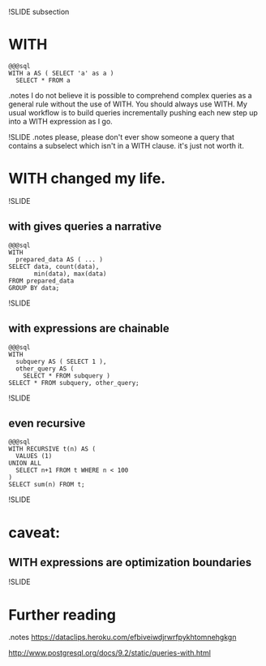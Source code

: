 !SLIDE subsection

# WITH
    @@@sql
    WITH a AS ( SELECT 'a' as a )
      SELECT * FROM a
.notes I do not believe it is possible to comprehend complex queries as a general rule without the use of WITH. You should always use WITH. My usual workflow is to build queries incrementally pushing each new step up into a WITH expression as I go.

!SLIDE
.notes please, please don't ever show someone a query that contains a subselect which isn't in a WITH clause. it's just not worth it.

# WITH changed my life.

!SLIDE
## with gives queries a narrative
    @@@sql
    WITH
      prepared_data AS ( ... )
    SELECT data, count(data), 
           min(data), max(data)
    FROM prepared_data
    GROUP BY data;

!SLIDE
## with expressions are chainable
    @@@sql
    WITH 
      subquery AS ( SELECT 1 ),
      other_query AS ( 
        SELECT * FROM subquery )
    SELECT * FROM subquery, other_query;

!SLIDE
## even recursive
    @@@sql
    WITH RECURSIVE t(n) AS (
      VALUES (1)
    UNION ALL
      SELECT n+1 FROM t WHERE n < 100
    )
    SELECT sum(n) FROM t;

!SLIDE

# caveat:
## WITH expressions are optimization boundaries

!SLIDE
# Further reading
.notes https://dataclips.heroku.com/efbiveiwdjrwrfpykhtomnehgkgn

http://www.postgresql.org/docs/9.2/static/queries-with.html

